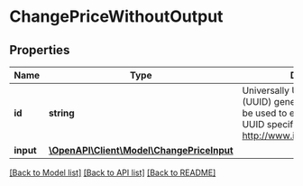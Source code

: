# ChangePriceWithoutOutput

## Properties
Name | Type | Description | Notes
------------ | ------------- | ------------- | -------------
**id** | **string** | Universally Unique Identifier (UUID) generated by you that can be used to enforce idempotency. UUID specification: http://www.ietf.org/rfc/rfc4122.txt | [optional] 
**input** | [**\OpenAPI\Client\Model\ChangePriceInput**](ChangePriceInput.md) |  | 

[[Back to Model list]](../README.md#documentation-for-models) [[Back to API list]](../README.md#documentation-for-api-endpoints) [[Back to README]](../README.md)


